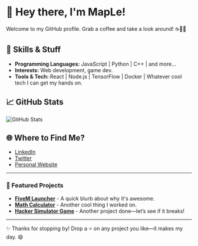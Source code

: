 # 👋 Hey there, I'm MapLe!
Welcome to my GitHub profile. Grab a coffee and take a look around! ☕👨‍💻

## 🔧 Skills & Stuff
- **Programming Languages:** JavaScript | Python | C++ | and more...
- **Interests:** Web development, game dev.
- **Tools & Tech:** React | Node.js | TensorFlow | Docker | Whatever cool tech I can get my hands on.

## 📈 GitHub Stats
![GitHub Stats](https://github.com/MapLefanss?tab=stars)

## 🌐 Where to Find Me?
- [LinkedIn](https://linkedin.com/in/maple)  
- [Twitter](https://twitter.com/your_username)  
- [Personal Website](https://maple.xyz)  

---

### 🌟 Featured Projects
- [**FiveM Launcher**](https://github.com/MapLefanss/Fivem-launcher) - A quick blurb about why it's awesome.
- [**Math Calculator**](https://github.com/MapLefanss/Math-Calculator) - Another cool thing I worked on.
- [**Hacker Simulator Game**](https://github.com/MapLefanss/Hacker-Simulator-Game) - Another project done—let’s see if it breaks!

---

✨ Thanks for stopping by! Drop a ⭐ on any project you like—it makes my day. 😄
